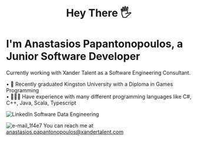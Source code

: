 #   <p style="text-align: center;">  Hey There 🖐️ </p>
# I'm Anastasios Papantonopoulos, a Junior Software Developer
Currently working with Xander Talent as a Software Engineering Consultant.

• 📖 Recently graduated Kingston University with a Diploma in Games Programming  
• 👨🏻‍💻 Have experience with many different programming languages like C#, C++, Java, Scala, Typescript



![LinkedIn Software   Data Engineering](https://github.com/AnastasiosPapantonopoulos/AnastasiosPapantonopoulos/assets/141125769/d176aa0a-a79c-45be-a77b-b0834660ec4b)


![e-mail_1f4e7](https://github.com/AnastasiosPapantonopoulos/AnastasiosPapantonopoulos/assets/141125769/f29e21bb-e607-474c-862e-831e76677045)
 You can reach me at anastasios.papantonopoulos@xandertalent.com 
